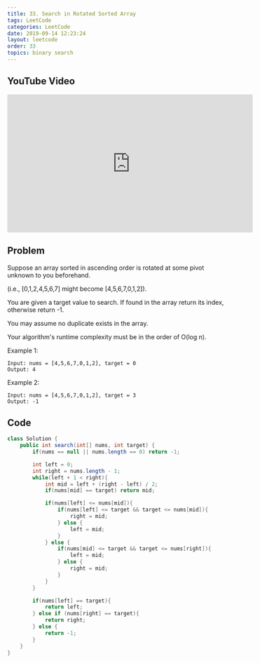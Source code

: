 ```yaml
---
title: 33. Search in Rotated Sorted Array
tags: LeetCode
categories: LeetCode
date: 2019-09-14 12:23:24
layout: leetcode
order: 33
topics: binary search
---
```


## YouTube Video

<iframe width="560" height="315" src="https://www.youtube.com/embed/vaGN5Cjlrfk" frameborder="0" allow="accelerometer; autoplay; encrypted-media; gyroscope; picture-in-picture" allowfullscreen></iframe>

## Problem

Suppose an array sorted in ascending order is rotated at some pivot unknown to you beforehand.

(i.e., [0,1,2,4,5,6,7] might become [4,5,6,7,0,1,2]).

You are given a target value to search. If found in the array return its index, otherwise return -1.

You may assume no duplicate exists in the array.

Your algorithm's runtime complexity must be in the order of O(log n).

Example 1:

```
Input: nums = [4,5,6,7,0,1,2], target = 0
Output: 4
```

Example 2:

```
Input: nums = [4,5,6,7,0,1,2], target = 3
Output: -1
```

## Code

```java
class Solution {
    public int search(int[] nums, int target) {
        if(nums == null || nums.length == 0) return -1;

        int left = 0;
        int right = nums.length - 1;
        while(left + 1 < right){
            int mid = left + (right - left) / 2;
            if(nums[mid] == target) return mid;

            if(nums[left] <= nums[mid]){
                if(nums[left] <= target && target <= nums[mid]){
                    right = mid;
                } else {
                    left = mid;
                }
            } else {
                if(nums[mid] <= target && target <= nums[right]){
                    left = mid;
                } else {
                    right = mid;
                }
            }
        }

        if(nums[left] == target){
            return left;
        } else if (nums[right] == target){
            return right;
        } else {
            return -1;
        }
    }
}
```
